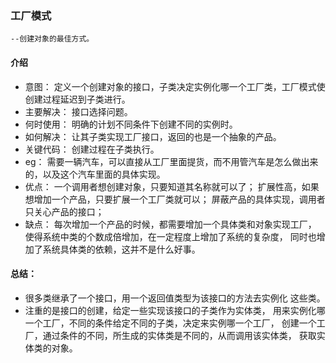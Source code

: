 ### 工厂模式

    --创建对象的最佳方式。

#### 介绍
* 意图：
    定义一个创建对象的接口，子类决定实例化哪一个工厂类，工厂模式使
    创建过程延迟到子类进行。
* 主要解决：
    接口选择问题。
* 何时使用：
    明确的计划不同条件下创建不同的实例时。
* 如何解决：
    让其子类实现工厂接口，返回的也是一个抽象的产品。
* 关键代码：
    创建过程在子类执行。
* eg：
    需要一辆汽车，可以直接从工厂里面提货，而不用管汽车是怎么做出来
    的，以及这个汽车里面的具体实现。
* 优点：
    一个调用者想创建对象，只要知道其名称就可以了；
    扩展性高，如果想增加一个产品，只要扩展一个工厂类就可以；
    屏蔽产品的具体实现，调用者只关心产品的接口；
* 缺点：
    每次增加一个产品的时候，都需要增加一个具体类和对象实现工厂，
    使得系统中类的个数成倍增加，在一定程度上增加了系统的复杂度，
    同时也增加了系统具体类的依赖，这并不是什么好事。

#### 总结：
*   很多类继承了一个接口，用一个返回值类型为该接口的方法去实例化
    这些类。
*   注重的是接口的创建，给定一些实现该接口的子类作为实体类，
    用来实例化哪一个工厂，不同的条件给定不同的子类，决定来实例哪一个工厂，
    创建一个工厂，通过条件的不同，所生成的实体类是不同的，从而调用该实体类，
    获取实体类的对象。